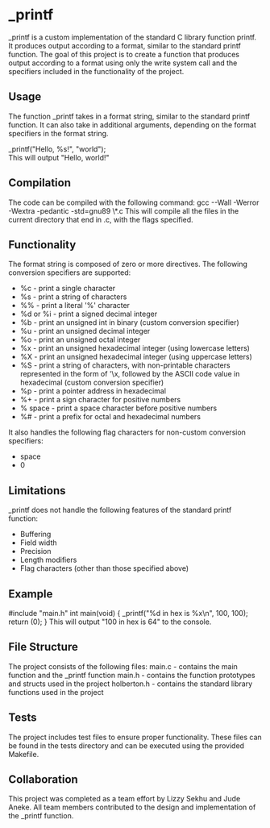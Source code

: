 <h1>_printf</h1>
<p>_printf is a custom implementation of the standard C library function printf. It produces output according to a format, similar to the standard printf function. The goal of this project is to create a function that produces output according to a format using only the write system call and the specifiers included in the functionality of the project.</p>
<h2>Usage</h2>
<p>The function _printf takes in a format string, similar to the standard printf function. It can also take in additional arguments, depending on the format specifiers in the format string.</p>
<p>_printf("Hello, %s!", "world");<br>
This will output "Hello, world!"</p>
<h2>Compilation</h2>
The code can be compiled with the following command:
gcc --Wall -Werror -Wextra -pedantic -std=gnu89 \*.c
This will compile all the files in the current directory that end in .c, with the flags specified.
<h2>Functionality</h2>
The format string is composed of zero or more directives. The following conversion specifiers are supported:
<ul>
<li>%c - print a single character</li>
<li>%s - print a string of characters</li>
<li>%% - print a literal '%' character</li>
<li>%d or %i - print a signed decimal integer</li>
<li>%b - print an unsigned int in binary (custom conversion specifier)</li>
<li>%u - print an unsigned decimal integer</li>
<li>%o - print an unsigned octal integer</li>
<li>%x - print an unsigned hexadecimal integer (using lowercase letters)</li>
<li>%X - print an unsigned hexadecimal integer (using uppercase letters)</li>
<li>%S - print a string of characters, with non-printable characters represented in the form of '\x, followed by the ASCII code value in hexadecimal (custom conversion specifier)</li>
<li>%p - print a pointer address in hexadecimal</li>
<li>%+ - print a sign character for positive numbers</li>
<li>% space - print a space character before positive numbers</li>
<li>%# - print a prefix for octal and hexadecimal numbers</li>
</ul>
<p>It also handles the following flag characters for non-custom conversion specifiers:</p>
<ul>
<li>space</li>
<li>0</li>
</ul>
<h2>Limitations</h2>
<p>_printf does not handle the following features of the standard printf function:</p>
<ul>
<li>Buffering</li>
<li>Field width</li>
<li>Precision</li>
<li>Length modifiers</li>
<li>Flag characters (other than those specified above)</li>
</ul>
<h2>Example</h2>
<p>#include "main.h"
int main(void)
{
    _printf("%d in hex is %x\n", 100, 100);
    return (0);
}
This will output "100 in hex is 64" to the console.</p>
<h2>File Structure</h2>
The project consists of the following files:
main.c - contains the main function and the _printf function
main.h - contains the function prototypes and structs used in the project
holberton.h - contains the standard library functions used in the project
<h2>Tests</h2>
<p>The project includes test files to ensure proper functionality. These files can be found in the tests directory and can be executed using the provided Makefile.</p>
<h2>Collaboration</h2>
<p>This project was completed as a team effort by Lizzy Sekhu and Jude Aneke. All team members contributed to the design and implementation of the _printf function.</p>
